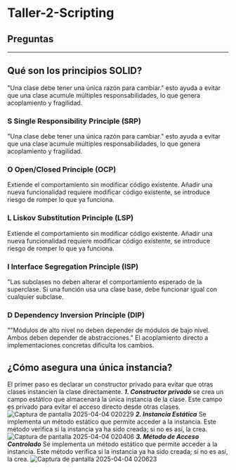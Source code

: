 # Taller-2-Scripting
## Preguntas 
---
## Qué son los principios SOLID?
"Una clase debe tener una única razón para cambiar."
esto ayuda a evitar que una clase acumule múltiples responsabilidades, lo que genera acoplamiento y fragilidad.
### S Single Responsibility Principle (SRP)
"Una clase debe tener una única razón para cambiar."
esto ayuda a evitar que una clase acumule múltiples responsabilidades, lo que genera acoplamiento y fragilidad.
### O Open/Closed Principle (OCP)
Extiende el comportamiento sin modificar código existente.
Añadir una nueva funcionalidad requiere modificar código existente, se introduce riesgo de romper lo que ya funciona.
### L Liskov Substitution Principle (LSP)
Extiende el comportamiento sin modificar código existente.
Añadir una nueva funcionalidad requiere modificar código existente, se introduce riesgo de romper lo que ya funciona.
### I Interface Segregation Principle (ISP)
"Las subclases no deben alterar el comportamiento esperado de la superclase.
Si una función usa una clase base, debe funcionar igual con cualquier subclase.
### D Dependency Inversion Principle (DIP)
""Módulos de alto nivel no deben depender de módulos de bajo nivel. Ambos deben depender de abstracciones."
El acoplamiento directo a implementaciones concretas dificulta los cambios.

## ¿Cómo asegura una única instancia?
El primer paso es declarar un constructor privado para evitar que otras clases instancien la clase directamente.
***1. Constructor privado*** 
se crea un campo estático que almacenará la única instancia de la clase. Este campo es privado para evitar el acceso directo desde otras clases.
![Captura de pantalla 2025-04-04 020229](https://github.com/user-attachments/assets/1d16ff1e-6eca-44b4-96a3-cc47b9eceb32)
***2. Instancia Estática***
Se implementa un método estático que permite acceder a la instancia. Este método verifica si la instancia ya ha sido creada; si no es así, la crea.
![Captura de pantalla 2025-04-04 020406](https://github.com/user-attachments/assets/d66a13ba-ecbd-40ad-8462-f28d880bbab3)
***3. Método de Acceso Controlado***
Se implementa un método estático que permite acceder a la instancia. Este método verifica si la instancia ya ha sido creada; si no es así, la crea.
![Captura de pantalla 2025-04-04 020623](https://github.com/user-attachments/assets/a0095189-4122-45e4-9261-274d1004cdec)
